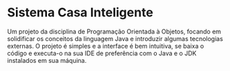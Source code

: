 # Sistema Casa Inteligente

Um projeto da disciplina de Programação Orientada à Objetos, focando em solidificar os conceitos da linguagem Java e introduzir algumas tecnologias externas.
O projeto é simples e a interface é bem intuitiva, se baixa o código e executa-o na sua IDE de preferência com o Java e o JDK instalados em sua máquina.
